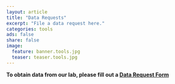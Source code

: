 ```yaml
---
layout: article
title: "Data Requests"
excerpt: "File a data request here."
categories: tools
ads: false
share: false
image:
  feature: banner.tools.jpg
  teaser: teaser.tools.jpg
---
```


**To obtain data from our lab, please fill out a <font color = "blue">[Data Request Form](https://edc.camhx.ca/redcap/surveys/?s=YF4MLAJLYR)**
